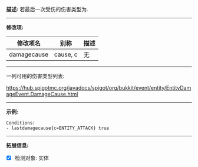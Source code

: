 **描述:** 若最后一次受伤的伤害类型为.

---

**修改项:**

| 修改项名  | 别称           | 描述                      |
| --------- | -------------- | ------------------------- |
| damagecause | cause, c | 无 |

---

一列可用的伤害类型列表: 

https://hub.spigotmc.org/javadocs/spigot/org/bukkit/event/entity/EntityDamageEvent.DamageCause.html

---

**示例:**

```
Conditions:
- lastdamagecause{c=ENTITY_ATTACK} true
```

---

**拓展信息:**

- [x] 检测对象: 实体
